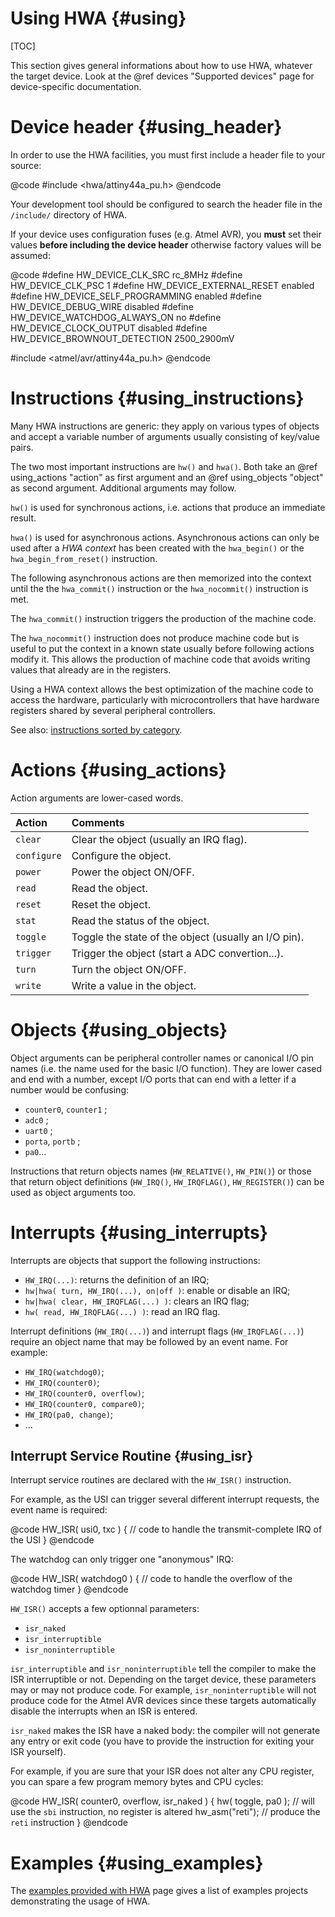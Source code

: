 
Using HWA {#using}
=========

[TOC]

This section gives general informations about how to use HWA, whatever the
target device. Look at the @ref devices "Supported devices" page for
device-specific documentation.


Device header {#using_header}
=============

In order to use the HWA facilities, you must first include a header file
to your source:

@code
#include <hwa/attiny44a_pu.h>
@endcode

Your development tool should be configured to search the header file in the
`/include/` directory of HWA.

If your device uses configuration fuses (e.g. Atmel AVR), you __must__ set their
values __before including the device header__ otherwise factory values will be
assumed:

@code
#define HW_DEVICE_CLK_SRC		rc_8MHz
#define HW_DEVICE_CLK_PSC		1
#define HW_DEVICE_EXTERNAL_RESET	enabled
#define HW_DEVICE_SELF_PROGRAMMING	enabled
#define HW_DEVICE_DEBUG_WIRE		disabled
#define HW_DEVICE_WATCHDOG_ALWAYS_ON	no
#define HW_DEVICE_CLOCK_OUTPUT		disabled
#define HW_DEVICE_BROWNOUT_DETECTION	2500_2900mV

#include <atmel/avr/attiny44a_pu.h>
@endcode


Instructions {#using_instructions}
============

Many HWA instructions are generic: they apply on various types of objects and
accept a variable number of arguments usually consisting of key/value pairs.

The two most important instructions are `hw()` and `hwa()`. Both take an @ref
using_actions "action" as first argument and an @ref using_objects "object" as
second argument. Additional arguments may follow.

`hw()` is used for synchronous actions, i.e. actions that produce an immediate
result.

`hwa()` is used for asynchronous actions. Asynchronous actions can only be used
after a _HWA context_ has been created with the `hwa_begin()` or the
`hwa_begin_from_reset()` instruction.

The following asynchronous actions are then memorized into the context until the
the `hwa_commit()` instruction or the `hwa_nocommit()` instruction is met.

The `hwa_commit()` instruction triggers the production of the machine code.

The `hwa_nocommit()` instruction does not produce machine code but is useful to
put the context in a known state usually before following actions modify
it. This allows the production of machine code that avoids writing values that
already are in the registers.

Using a HWA context allows the best optimization of the machine code to
access the hardware, particularly with microcontrollers that have hardware
registers shared by several peripheral controllers.

See also: <a href="modules.html">instructions sorted by category</a>.


Actions {#using_actions}
=======

Action arguments are lower-cased words.

Action	    | Comments
:-----------|:-----------
`clear`	    | Clear the object (usually an IRQ flag).
`configure` | Configure the object.
`power`	    | Power the object ON/OFF.
`read`	    | Read the object.
`reset`	    | Reset the object.
`stat`	    | Read the status of the object.
`toggle`    | Toggle the state of the object (usually an I/O pin).
`trigger`   | Trigger the object (start a ADC convertion...).
`turn`	    | Turn the object ON/OFF.
`write`	    | Write a value in the object.


Objects {#using_objects}
=======

Object arguments can be peripheral controller names or canonical I/O pin names
(i.e. the name used for the basic I/O function). They are lower cased and end
with a number, except I/O ports that can end with a letter if a number would be
confusing:

 * `counter0`, `counter1` ;
 * `adc0` ;
 * `uart0` ;
 * `porta`, `portb` ;
 * `pa0`...

Instructions that return objects names (`HW_RELATIVE()`, `HW_PIN()`) or those
that return object definitions (`HW_IRQ()`, `HW_IRQFLAG()`, `HW_REGISTER()`) can
be used as object arguments too.


Interrupts {#using_interrupts}
==========

Interrupts are objects that support the following instructions:

 * `HW_IRQ(...)`: returns the definition of an IRQ;
 * `hw|hwa( turn, HW_IRQ(...), on|off )`: enable or disable an IRQ;
 * `hw|hwa( clear, HW_IRQFLAG(...) )`: clears an IRQ flag;
 * `hw( read, HW_IRQFLAG(...) )`: read an IRQ flag.

Interrupt definitions (`HW_IRQ(...)`) and interrupt flags (`HW_IRQFLAG(...)`)
require an object name that may be followed by an event name. For example:

 * `HW_IRQ(watchdog0)`;
 * `HW_IRQ(counter0)`;
 * `HW_IRQ(counter0, overflow)`;
 * `HW_IRQ(counter0, compare0)`;
 * `HW_IRQ(pa0, change)`;
 * ...


Interrupt Service Routine {#using_isr}
-------------------------

Interrupt service routines are declared with the `HW_ISR()` instruction.

For example, as the USI can trigger several different interrupt requests, the
event name is required:

@code
HW_ISR( usi0, txc )
{
  // code to handle the transmit-complete IRQ of the USI
}
@endcode

The watchdog can only trigger one "anonymous" IRQ:

@code
HW_ISR( watchdog0 )
{
  // code to handle the overflow of the watchdog timer
}
@endcode


`HW_ISR()` accepts a few optionnal parameters:

 * `isr_naked`
 * `isr_interruptible`
 * `isr_noninterruptible`

`isr_interruptible` and `isr_noninterruptible` tell the compiler to make the ISR
interruptible or not. Depending on the target device, these parameters may or
may not produce code. For example, `isr_noninterruptible` will not produce code
for the Atmel AVR devices since these targets automatically disable the
interrupts when an ISR is entered.

`isr_naked` makes the ISR have a naked body: the compiler will not generate any
entry or exit code (you have to provide the instruction for exiting your ISR
yourself).

For example, if you are sure that your ISR does not alter any CPU register, you
can spare a few program memory bytes and CPU cycles:

@code
HW_ISR( counter0, overflow, isr_naked )
{
  hw( toggle, pa0 );  // will use the `sbi` instruction, no register is altered
  hw_asm("reti");	  // produce the `reti` instruction
}
@endcode



Examples {#using_examples}
========

The <a href="examples.html">examples provided with HWA</a> page gives a list of
examples projects demonstrating the usage of HWA.

